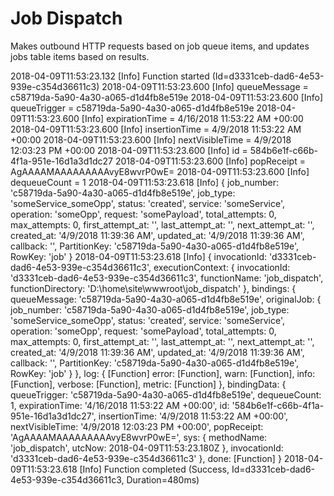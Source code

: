 # Job Dispatch
Makes outbound HTTP requests based on job queue items, and updates jobs table items based on results.

2018-04-09T11:53:23.132 [Info] Function started (Id=d3331ceb-dad6-4e53-939e-c354d36611c3)
2018-04-09T11:53:23.600 [Info] queueMessage =  c58719da-5a90-4a30-a065-d1d4fb8e519e
2018-04-09T11:53:23.600 [Info] queueTrigger =  c58719da-5a90-4a30-a065-d1d4fb8e519e
2018-04-09T11:53:23.600 [Info] expirationTime =  4/16/2018 11:53:22 AM +00:00
2018-04-09T11:53:23.600 [Info] insertionTime =  4/9/2018 11:53:22 AM +00:00
2018-04-09T11:53:23.600 [Info] nextVisibleTime =  4/9/2018 12:03:23 PM +00:00
2018-04-09T11:53:23.600 [Info] id =  584b6e1f-c66b-4f1a-951e-16d1a3d1dc27
2018-04-09T11:53:23.600 [Info] popReceipt =  AgAAAAMAAAAAAAAAvyE8wvrP0wE=
2018-04-09T11:53:23.600 [Info] dequeueCount =  1
2018-04-09T11:53:23.618 [Info] { job_number: 'c58719da-5a90-4a30-a065-d1d4fb8e519e',
  job_type: 'someService_someOpp',
  status: 'created',
  service: 'someService',
  operation: 'someOpp',
  request: 'somePayload',
  total_attempts: 0,
  max_attempts: 0,
  first_attempt_at: '',
  last_attempt_at: '',
  next_attempt_at: '',
  created_at: '4/9/2018 11:39:36 AM',
  updated_at: '4/9/2018 11:39:36 AM',
  callback: '',
  PartitionKey: 'c58719da-5a90-4a30-a065-d1d4fb8e519e',
  RowKey: 'job' }
2018-04-09T11:53:23.618 [Info] { invocationId: 'd3331ceb-dad6-4e53-939e-c354d36611c3',
  executionContext: 
   { invocationId: 'd3331ceb-dad6-4e53-939e-c354d36611c3',
     functionName: 'job_dispatch',
     functionDirectory: 'D:\\home\\site\\wwwroot\\job_dispatch' },
  bindings: 
   { queueMessage: 'c58719da-5a90-4a30-a065-d1d4fb8e519e',
     originalJob: 
      { job_number: 'c58719da-5a90-4a30-a065-d1d4fb8e519e',
        job_type: 'someService_someOpp',
        status: 'created',
        service: 'someService',
        operation: 'someOpp',
        request: 'somePayload',
        total_attempts: 0,
        max_attempts: 0,
        first_attempt_at: '',
        last_attempt_at: '',
        next_attempt_at: '',
        created_at: '4/9/2018 11:39:36 AM',
        updated_at: '4/9/2018 11:39:36 AM',
        callback: '',
        PartitionKey: 'c58719da-5a90-4a30-a065-d1d4fb8e519e',
        RowKey: 'job' } },
  log: 
   { [Function]
     error: [Function],
     warn: [Function],
     info: [Function],
     verbose: [Function],
     metric: [Function] },
  bindingData: 
   { queueTrigger: 'c58719da-5a90-4a30-a065-d1d4fb8e519e',
     dequeueCount: 1,
     expirationTime: '4/16/2018 11:53:22 AM +00:00',
     id: '584b6e1f-c66b-4f1a-951e-16d1a3d1dc27',
     insertionTime: '4/9/2018 11:53:22 AM +00:00',
     nextVisibleTime: '4/9/2018 12:03:23 PM +00:00',
     popReceipt: 'AgAAAAMAAAAAAAAAvyE8wvrP0wE=',
     sys: { methodName: 'job_dispatch', utcNow: 2018-04-09T11:53:23.180Z },
     invocationId: 'd3331ceb-dad6-4e53-939e-c354d36611c3' },
  done: [Function] }
2018-04-09T11:53:23.618 [Info] Function completed (Success, Id=d3331ceb-dad6-4e53-939e-c354d36611c3, Duration=480ms)

